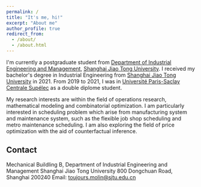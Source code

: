 ```yaml
---
permalink: /
title: "It's me, hi!"
excerpt: "About me"
author_profile: true
redirect_from: 
  - /about/
  - /about.html
---
```


I'm currently a postgraduate student from [Department of Industrial Engineering and Management](https://ieem.sjtu.edu.cn/en/), [Shanghai Jiao Tong University](https://en.sjtu.edu.cn/). I received my bachelor's degree in Industrial Engineering from [Shanghai Jiao Tong University](https://en.sjtu.edu.cn/) in 2021. From 2019 to 2021, I was in [Université Paris-Saclay Centrale Supélec](https://www.centralesupelec.fr) as a double diplome student.

My research interests are within the field of operations research, mathematical modeling and combinatorial optimization. I am particularly interested in scheduling problem which arise from manufacturing system and maintenance system, such as the flexible job shop scheduling and metro maintenance scheduling. I am also exploring the field of price optimization with the aid of counterfactual inference.

Contact
------
Mechanical Buildling B, Department of Industrial Engineering and Management
Shanghai Jiao Tong University
800 Dongchuan Road, Shanghai 200240
Email: toujours.molin@sjtu.edu.cn
